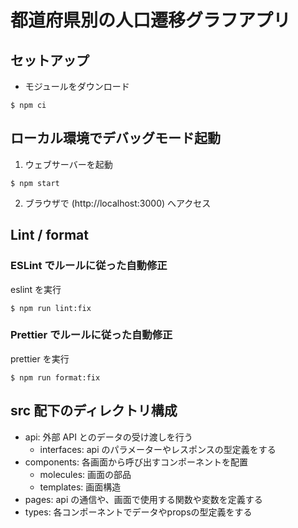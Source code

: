 # 都道府県別の人口遷移グラフアプリ

## セットアップ

- モジュールをダウンロード

```
$ npm ci
```

## ローカル環境でデバッグモード起動

1. ウェブサーバーを起動

```
$ npm start
```

2. ブラウザで (http://localhost:3000) へアクセス

## Lint / format

### ESLint でルールに従った自動修正

eslint を実行

```
$ npm run lint:fix
```

### Prettier でルールに従った自動修正

prettier を実行

```
$ npm run format:fix
```

## src 配下のディレクトリ構成

- api: 外部 API とのデータの受け渡しを行う
  - interfaces: api のパラメーターやレスポンスの型定義をする
- components: 各画面から呼び出すコンポーネントを配置
  - molecules: 画面の部品
  - templates: 画面構造
- pages: api の通信や、画面で使用する関数や変数を定義する
- types: 各コンポーネントでデータやpropsの型定義をする